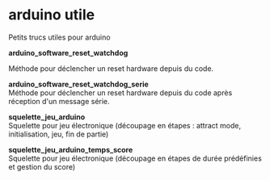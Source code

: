 # arduino utile

Petits trucs utiles pour arduino

**arduino_software_reset_watchdog**  

Méthode pour déclencher un reset hardware depuis du code.

**arduino_software_reset_watchdog_serie**  
Méthode pour déclencher un reset hardware depuis du code après réception d'un message série.


**squelette_jeu_arduino**  
Squelette pour jeu électronique (découpage en étapes : attract mode, initialisation, jeu, fin de partie)

**squelette_jeu_arduino_temps_score**  
Squelette pour jeu électronique (découpage en étapes de durée prédéfinies et gestion du score)
